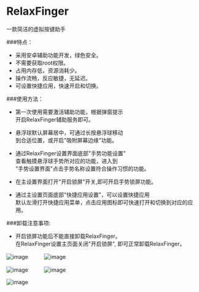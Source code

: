 # RelaxFinger
一款简洁的虚拟按键助手

###特点：
- 采用安卓辅助功能开发，绿色安全。
- 不需要获取root权限。
- 占用内存低，资源消耗少。
- 操作流畅，反应敏捷，无延迟。
- 可设置快捷应用，快速开启和切换。


###使用方法：
- 第一次使用需要激活辅助功能，根据弹窗提示  
  开启RelaxFinger辅助服务即可。

- 悬浮球默认屏幕居中，可通过长按悬浮球移动  
  到合适位置，或开启"吸附屏幕边缘"功能。

- 通过RelaxFinger设置界面底部"手势功能设置"  
  查看触摸悬浮球手势所对应的功能，进入到  
  "手势设置界面"点击手势名称设置符合操作习惯的功能。

- 在主设置界面打开"开启锁屏"开关,即可开启手势锁屏功能。

- 通过主设置页面底部"快捷应用设置"，可以设置快捷应用  
  默认左滑打开快捷应用菜单，点击应用图标即可快速打开和切换到对应的应用。

###卸载注意事项:
- 开启锁屏功能后不能直接卸载RelaxFinger。  
  在RelaxFinger设置主页面关闭"开启锁屏", 即可正常卸载RelaxFinger。  
 

![image](https://github.com/fg607/RelaxFinger/blob/master/screenshot4.jpg)　　　![image](https://github.com/fg607/RelaxFinger/blob/master/screenshot1.jpg)

![image](https://github.com/fg607/RelaxFinger/blob/master/screenshot5.jpg)　　　![image](https://github.com/fg607/RelaxFinger/blob/master/screenshot2.jpg)

![image](https://github.com/fg607/RelaxFinger/blob/master/screenshot3.jpg)

